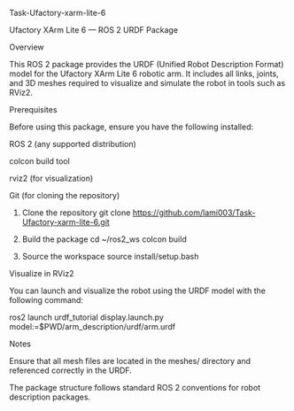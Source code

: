 Task-Ufactory-xarm-lite-6

Ufactory XArm Lite 6 — ROS 2 URDF Package

 Overview

This ROS 2 package provides the URDF (Unified Robot Description Format) model for the Ufactory XArm Lite 6 robotic arm.
It includes all links, joints, and 3D meshes required to visualize and simulate the robot in tools such as RViz2.


 Prerequisites

Before using this package, ensure you have the following installed:

ROS 2 (any supported distribution)

colcon build tool

rviz2 (for visualization)

Git (for cloning the repository)

 
1. Clone the repository
git clone https://github.com/lami003/Task-Ufactory-xarm-lite-6.git

2. Build the package
cd ~/ros2_ws
colcon build

3. Source the workspace
source install/setup.bash

 Visualize in RViz2

You can launch and visualize the robot using the URDF model with the following command:

ros2 launch urdf_tutorial display.launch.py model:=$PWD/arm_description/urdf/arm.urdf

 Notes

Ensure that all mesh files are located in the meshes/ directory and referenced correctly in the URDF.

The package structure follows standard ROS 2 conventions for robot description packages.
